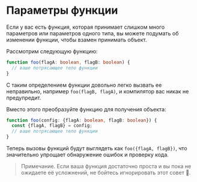 # Параметры функции

Если у вас есть функция, которая принимает слишком много параметров или параметров одного типа, вы можете подумать об изменении функции, чтобы взамен принимать объект.

Рассмотрим следующую функцию:

```ts
function foo(flagA: boolean, flagB: boolean) {
  // ваше потрясающее тело функции
}
```

С таким определением функции довольно легко вызвать ее неправильно, например `foo(flagB, flagA)`, и компилятор вас никак не предупредит.

Вместо этого преобразуйте функцию для получения объекта:

```ts
function foo(config: {flagA: boolean, flagB: boolean}) {
  const {flagA, flagB} = config;
  // ваше потрясающее тело функции
}
```
Теперь вызовы функций будут выглядеть как `foo({flagA, flagB})`, что значительно упрощает обнаружение ошибок и проверку кода.

> Примечание. Если ваша функция достаточно проста и вы пока не ожидаете её усложнений, не бойтесь игнорировать этот совет 🌹.

